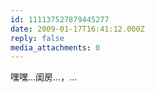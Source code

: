 ```yaml
---
id: 111137527879445277
date: 2009-01-17T16:41:12.000Z
reply: false
media_attachments: 0
---
```


嘿嘿…闺房…，…

